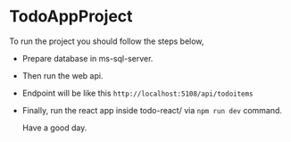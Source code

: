 # TodoAppProject
To run the project you should follow the steps below, 
- Prepare database in ms-sql-server.
- Then run the web api.
- Endpoint will be like this ```http://localhost:5108/api/todoitems```
- Finally, run the react app inside todo-react/ via ```npm run dev``` command.

  Have a good day.

